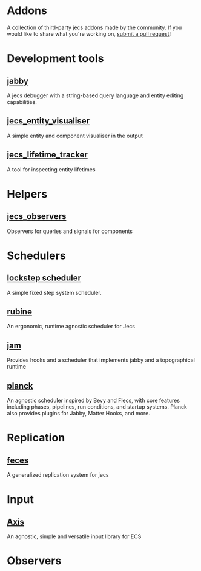 # Addons

A collection of third-party jecs addons made by the community. If you would like to share what you're working on, [submit a pull request](https://github.com/Ukendio/jecs)!

# Development tools

## [jabby](https://github.com/alicesaidhi/jabby)

A jecs debugger with a string-based query language and entity editing capabilities.

## [jecs_entity_visualiser](https://github.com/Ukendio/jecs/tree/main/addons/entity_visualiser)

A simple entity and component visualiser in the output

## [jecs_lifetime_tracker](https://github.com/Ukendio/jecs/tree/main/addons/lifetime_tracker)

A tool for inspecting entity lifetimes

# Helpers

## [jecs_observers](https://github.com/Ukendio/jecs/tree/main/addons/observers)

Observers for queries and signals for components

# Schedulers

## [lockstep scheduler](https://gist.github.com/1Axen/6d4f78b3454cf455e93794505588354b)

A simple fixed step system scheduler.

## [rubine](https://github.com/Mark-Marks/rubine)

An ergonomic, runtime agnostic scheduler for Jecs

## [jam](https://github.com/revvy02/Jam)

Provides hooks and a scheduler that implements jabby and a topographical runtime

## [planck](https://github.com/YetAnotherClown/planck)

An agnostic scheduler inspired by Bevy and Flecs, with core features including phases, pipelines, run conditions, and startup systems.
Planck also provides plugins for Jabby, Matter Hooks, and more.

# Replication

## [feces](https://github.com/NeonD00m/feces)

A generalized replication system for jecs

# Input

## [Axis](https://github.com/NeonD00m/axis)

An agnostic, simple and versatile input library for ECS

# Observers
